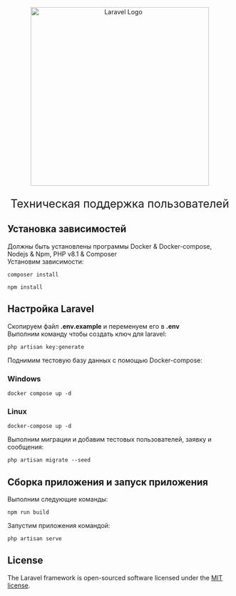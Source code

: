 <p align="center"><a href="https://laravel.com" target="_blank"><img src="https://raw.githubusercontent.com/laravel/art/master/logo-lockup/5%20SVG/2%20CMYK/1%20Full%20Color/laravel-logolockup-cmyk-red.svg" width="400" alt="Laravel Logo"></a></p>

<p align="center" style="font-size: 25px;">Техническая поддержка пользователей</p>

## Установка зависимостей

Должны быть установлены программы Docker & Docker-compose, Nodejs & Npm, PHP v8.1 & Composer\
Установим зависимости:
```
composer install
```
```
npm install
```
## Настройка Laravel

Скопируем файл **.env.example** и переменуем его в **.env**\
Выполним команду чтобы создать ключ для laravel:
```
php artisan key:generate
```
Поднимим тестовую базу данных с помощью Docker-compose:
### Windows
```
docker compose up -d
```
### Linux
```
docker-compose up -d
```

Выполним миграции и добавим тестовых пользователей, заявку и сообщения:
```
php artisan migrate --seed
```

## Сборка приложения и запуск приложения

Выполним следующие команды:
```
npm run build
```

Запустим приложения командой:
```
php artisan serve
```

## License

The Laravel framework is open-sourced software licensed under the [MIT license](https://opensource.org/licenses/MIT).

